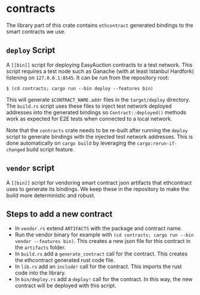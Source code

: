 # contracts

The library part of this crate contains `ethcontract` generated bindings to the smart contracts we use.

## `deploy` Script

A `[[bin]]` script for deploying EasyAuction contracts to a test network.
This script requires a test node such as Ganache (with at least Istanbul Hardfork) listening on `127.0.0.1:8545`.
It can be run from the repository root:

```
$ (cd contracts; cargo run --bin deploy --features bin)
```

This will generate `$CONTRACT_NAME.addr` files in the `target/deploy` directory.
The `build.rs` script uses these files to inject test network deployed addresses
into the generated bindings so `Contract::deployed()` methods work as expected
for E2E tests when connected to a local network.

Note that the `contracts` crate needs to be re-built after running the `deploy`
script to generate bindings with the injected test network addresses. This is
done automatically on `cargo build` by leveraging the `cargo:rerun-if-changed`
build script feature.

## `vendor` script

A `[[bin]]` script for vendoring smart contract json artifacts that ethcontract uses to generate its bindings. We keep these in the repository to make the build more deterministic and robust.

## Steps to add a new contract

- In `vendor.rs` extend `ARTIFACTS` with the package and contract name.
- Run the vendor binary for example with `(cd contracts; cargo run --bin vendor --features bin)`. This creates a new json file for this contract in the `artifacts` folder.
- In `build.rs` add a `generate_contract` call for the contract. This creates the ethcontract generated rust code file.
- In `lib.rs` add an `include!` call for the contract. This imports the rust code into the library.
- In `bin/deploy.rs` add a `deploy!` call for the contract. In this way, the new contract will be deployed with this script.
